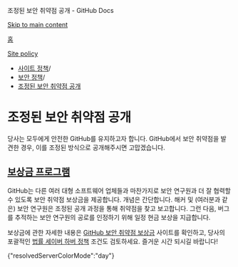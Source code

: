 조정된 보안 취약점 공개 - GitHub Docs

[Skip to main content](#main-content)

[홈](/ko)

[Site policy](/ko/site-policy)

* [사이트 정책](/ko/site-policy)/
* [보안 정책](/ko/site-policy/security-policies)/
* [조정된 보안 취약점 공개](/ko/site-policy/security-policies/coordinated-disclosure-of-security-vulnerabilities)

조정된 보안 취약점 공개
==========

당사는 모두에게 안전한 GitHub를 유지하고자 합니다. GitHub에서 보안 취약점을 발견한 경우, 이를 조정된 방식으로 공개해주시면 고맙겠습니다.

[보상금 프로그램](#bounty-program)
----------

GitHub는 다른 여러 대형 소프트웨어 업체들과 마찬가지로 보안 연구원과 더 잘 협력할 수 있도록 보안 취약점 보상금을 제공합니다. 개념은 간단합니다. 해커 및 (여러분과 같은) 보안 연구원은 조정된 공개 과정을 통해 취약점을 찾고 보고합니다. 그런 다음, 버그를 추적하는 보안 연구원의 공로를 인정하기 위해 일정 현금 보상을 지급합니다.

보상금에 관한 자세한 내용은 [GitHub 보안 취약점 보상금](https://bounty.github.com) 사이트를 확인하고, 당사의 포괄적인 [법률 세이버 하버 정책](/ko/site-policy/security-policies/github-bug-bounty-program-legal-safe-harbor) 조건도 검토하세요. 즐거운 시간 되시길 바랍니다!

{"resolvedServerColorMode":"day"}
